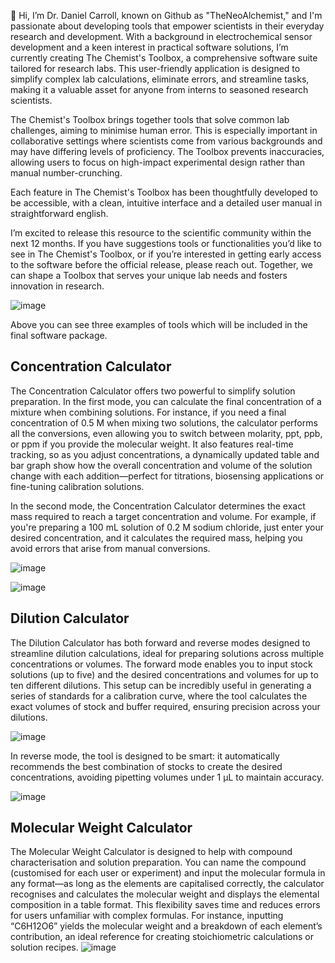 👋 Hi, I’m Dr. Daniel Carroll, known on Github as "TheNeoAlchemist," and I'm passionate about developing tools that empower scientists in their everyday research and development. With a background in electrochemical sensor development and a keen interest in practical software solutions, I’m currently creating The Chemist's Toolbox, a comprehensive software suite tailored for research labs. This user-friendly application is designed to simplify complex lab calculations, eliminate errors, and streamline tasks, making it a valuable asset for anyone from interns to seasoned research scientists.

The Chemist's Toolbox brings together tools that solve common lab challenges, aiming to minimise human error. This is especially important in collaborative settings where scientists come from various backgrounds and may have differing levels of proficiency. The Toolbox prevents inaccuracies, allowing users to focus on high-impact experimental design rather than manual number-crunching.

Each feature in The Chemist's Toolbox has been thoughtfully developed to be accessible, with a clean, intuitive interface and a detailed user manual in straightforward english.

I’m excited to release this resource to the scientific community within the next 12 months. If you have suggestions tools or functionalities you’d like to see in The Chemist's Toolbox, or if you’re interested in getting early access to the software before the official release, please reach out. Together, we can shape a Toolbox that serves your unique lab needs and fosters innovation in research.

![image](https://github.com/user-attachments/assets/a32e07b8-7b5c-46a8-83d6-0d40dccb9ad0)

Above you can see three examples of tools which will be included in the final software package.

Concentration Calculator
-
The Concentration Calculator offers two powerful to simplify solution preparation. In the first mode, you can calculate the final concentration of a mixture when combining solutions. For instance, if you need a final concentration of 0.5 M when mixing two solutions, the calculator performs all the conversions, even allowing you to switch between molarity, ppt, ppb, or ppm if you provide the molecular weight. It also features real-time tracking, so as you adjust concentrations, a dynamically updated table and bar graph show how the overall concentration and volume of the solution change with each addition—perfect for titrations, biosensing applications or fine-tuning calibration solutions.

In the second mode, the Concentration Calculator determines the exact mass required to reach a target concentration and volume. For example, if you're preparing a 100 mL solution of 0.2 M sodium chloride, just enter your desired concentration, and it calculates the required mass, helping you avoid errors that arise from manual conversions.
  
![image](https://github.com/user-attachments/assets/6dafae2e-fe41-46da-97b6-c60158cc521f)

![image](https://github.com/user-attachments/assets/3058a0e9-162c-4036-bf15-72126dffad6f)

Dilution Calculator
-
The Dilution Calculator has both forward and reverse modes designed to streamline dilution calculations, ideal for preparing solutions across multiple concentrations or volumes. The forward mode enables you to input stock solutions (up to five) and the desired concentrations and volumes for up to ten different dilutions. This setup can be incredibly useful in generating a series of standards for a calibration curve, where the tool calculates the exact volumes of stock and buffer required, ensuring precision across your dilutions.
  
![image](https://github.com/user-attachments/assets/a0cdbdae-ec36-4fb2-b01e-f658fe5f895a)

In reverse mode, the tool is designed to be smart: it automatically recommends the best combination of stocks to create the desired concentrations, avoiding pipetting volumes under 1 µL to maintain accuracy. 

 ![image](https://github.com/user-attachments/assets/ccac1cfc-46a7-48b2-b31c-4b38606781db)


Molecular Weight Calculator
-
The Molecular Weight Calculator is designed to help with compound characterisation and solution preparation. You can name the compound (customised for each user or experiment) and input the molecular formula in any format—as long as the elements are capitalised correctly, the calculator recognises and calculates the molecular weight and displays the elemental composition in a table format. This flexibility saves time and reduces errors for users unfamiliar with complex formulas. For instance, inputting “C6H12O6” yields the molecular weight and a breakdown of each element’s contribution, an ideal reference for creating stoichiometric calculations or solution recipes.
![image](https://github.com/user-attachments/assets/aceab092-e647-49e9-b4ae-d52302d657b9)

